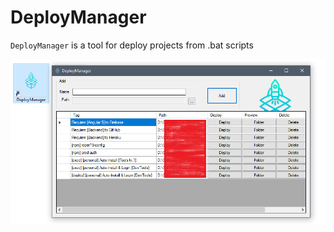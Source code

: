 # DeployManager

`DeployManager` is a tool for deploy projects from .bat scripts


![](preview.png?raw=true "")
